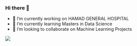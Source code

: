 ### Hi there 👋
- 🔭 I’m currently working on HAMAD GENERAL HOSPITAL
- 🌱 I’m currently learning Masters in Data Science 
- 👯 I’m looking to collaborate on Machine Learning Projects 

<img src= "https://github-readme-stats.vercel.app/api?username=tarekerp0800&&show_icons=true&title_color=ffffff&icon_color=bb2acf&text_color=daf7dc&bg_color=151515">

<!--
**tarekerp0800/tarekerp0800** is a ✨ _special_ ✨ repository because its `README.md` (this file) appears on your GitHub profile.

Here are some ideas to get you started:

- 🔭 I’m currently working on ...
- 🌱 I’m currently learning ...
- 👯 I’m looking to collaborate on ...
- 🤔 I’m looking for help with ...
- 💬 Ask me about ...
- 📫 How to reach me: ...
- 😄 Pronouns: ...
- ⚡ Fun fact: ...
-->
